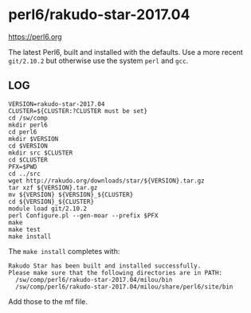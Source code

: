 perl6/rakudo-star-2017.04
=========================

<https://perl6.org>

The latest Perl6, built and installed with the defaults.  Use a more recent
`git/2.10.2` but otherwise use the system `perl` and `gcc`.


LOG
---

    VERSION=rakudo-star-2017.04
    CLUSTER=${CLUSTER:?CLUSTER must be set}
    cd /sw/comp
    mkdir perl6
    cd perl6
    mkdir $VERSION
    cd $VERSION
    mkdir src $CLUSTER
    cd $CLUSTER
    PFX=$PWD
    cd ../src
    wget http://rakudo.org/downloads/star/${VERSION}.tar.gz
    tar xzf ${VERSION}.tar.gz 
    mv ${VERSION} ${VERSION}_${CLUSTER}
    cd ${VERSION}_${CLUSTER}
    module load git/2.10.2
    perl Configure.pl --gen-moar --prefix $PFX
    make
    make test
    make install

The `make install` completes with:

    Rakudo Star has been built and installed successfully.
    Please make sure that the following directories are in PATH:
      /sw/comp/perl6/rakudo-star-2017.04/milou/bin
      /sw/comp/perl6/rakudo-star-2017.04/milou/share/perl6/site/bin

Add those to the mf file.

